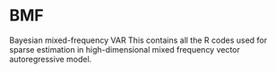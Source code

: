# BMF
Bayesian mixed-frequency VAR
This contains all the R codes used for sparse estimation in high-dimensional mixed frequency vector autoregressive model.
